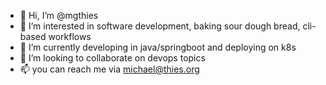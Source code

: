 - 👋 Hi, I’m @mgthies
- 👀 I’m interested in software development, baking sour dough bread, cli-based workflows
- 🌱 I’m currently developing in java/springboot and deploying on k8s
- 💞️ I’m looking to collaborate on devops topics
- 📫 you can reach me via michael@thies.org

<!---
mgthies/mgthies is a ✨ special ✨ repository because its `README.md` (this file) appears on your GitHub profile.
You can click the Preview link to take a look at your changes.
--->
